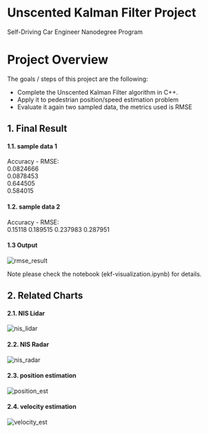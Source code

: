 # Unscented Kalman Filter Project
Self-Driving Car Engineer Nanodegree Program

# Project Overview
The goals / steps of this project are the following:
* Complete the Unscented Kalman Filter algorithm in C++.
* Apply it to pedestrian position/speed estimation problem 
* Evaluate it again two sampled data, the metrics used is RMSE


[//]: # (Image References)
[yaw_angle_est]:(https://cloud.githubusercontent.com/assets/24623272/25064435/73380324-222c-11e7-9fe9-a8ffac8e67bc.png)
[nis_lidar]:(https://cloud.githubusercontent.com/assets/24623272/25064437/733936e0-222c-11e7-9011-44699643fc50.png)
[nis_radar]:(https://cloud.githubusercontent.com/assets/24623272/25064436/7338870e-222c-11e7-9507-069ee1311e09.png)
[position_est]:(https://cloud.githubusercontent.com/assets/24623272/25064439/735b856a-222c-11e7-91b1-3f0c3a0cb1c5.png)
[velocity_est]:(https://cloud.githubusercontent.com/assets/24623272/25064440/736032ae-222c-11e7-957e-e5e2106c159a.png)
[rmse_result]:(https://cloud.githubusercontent.com/assets/24623272/25064479/66c7f864-222d-11e7-9b0d-fcd6f040b12f.JPG)

## 1. Final Result

#### 1.1. sample data 1

Accuracy - RMSE:  
0.0824666   
0.0878453   
0.644505   
0.584015   

#### 1.2. sample data 2   

Accuracy - RMSE:    
0.15118 
0.189515 
0.237983 
0.287951  


#### 1.3 Output
![rmse_result](https://cloud.githubusercontent.com/assets/24623272/25064479/66c7f864-222d-11e7-9b0d-fcd6f040b12f.JPG)

Note please check the notebook (ekf-visualization.ipynb) for details.

## 2. Related Charts

#### 2.1. NIS Lidar
![nis_lidar](https://cloud.githubusercontent.com/assets/24623272/25064437/733936e0-222c-11e7-9011-44699643fc50.png)

#### 2.2. NIS Radar
![nis_radar](https://cloud.githubusercontent.com/assets/24623272/25064436/7338870e-222c-11e7-9507-069ee1311e09.png)

#### 2.3. position estimation 
![position_est](https://cloud.githubusercontent.com/assets/24623272/25064439/735b856a-222c-11e7-91b1-3f0c3a0cb1c5.png)

#### 2.4. velocity estimation 
![velocity_est](https://cloud.githubusercontent.com/assets/24623272/25064440/736032ae-222c-11e7-957e-e5e2106c159a.png)

